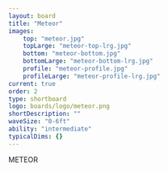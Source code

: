 ```yaml
---
layout: board
title: "Meteor"
images:
    top: "meteor.jpg"
    topLarge: "meteor-top-lrg.jpg"
    bottom: "meteor-bottom.jpg"
    bottomLarge: "meteor-bottom-lrg.jpg"
    profile: "meteor-profile.jpg"
    profileLarge: "meteor-profile-lrg.jpg"
current: true
order: 2
type: shortboard
logo: boards/logo/meteor.png
shortDescription: ""
waveSize: "0-6ft"
ability: "intermediate"
typicalDims: {}
---
```

METEOR 